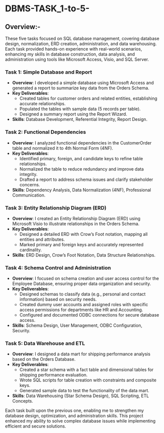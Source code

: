 # DBMS-TASK_1-to-5-

## Overview:-

These five tasks focused on SQL database management, covering database design, normalization, ERD creation, administration, and data warehousing. Each task provided hands-on experience with real-world scenarios, enhancing my skills in database construction, data analysis, and administration using tools like Microsoft Access, Visio, and SQL Server.


### **Task 1: Simple Database and Report**
- **Overview**: I developed a simple database using Microsoft Access and generated a report to summarize key data from the Orders Schema.
- **Key Deliverables**:
  - Created tables for customer orders and related entities, establishing accurate relationships.
  - Populated the tables with sample data (5 records per table).
  - Designed a summary report using the Report Wizard.
- **Skills**: Database Development, Referential Integrity, Report Design.


### **Task 2: Functional Dependencies**
- **Overview**: I analyzed functional dependencies in the CustomerOrder table and normalized it to 4th Normal Form (4NF).
- **Key Deliverables**:
  - Identified primary, foreign, and candidate keys to refine table relationships.
  - Normalized the table to reduce redundancy and improve data integrity.
  - Drafted a report to address schema issues and clarify stakeholder concerns.
- **Skills**: Dependency Analysis, Data Normalization (4NF), Professional Communication.


### **Task 3: Entity Relationship Diagram (ERD)**
- **Overview**: I created an Entity Relationship Diagram (ERD) using Microsoft Visio to illustrate relationships in the Orders Schema.
- **Key Deliverables**:
  - Designed a detailed ERD with Crow’s Foot notation, mapping all entities and attributes.
  - Marked primary and foreign keys and accurately represented cardinality.
- **Skills**: ERD Design, Crow’s Foot Notation, Data Structure Relationships.


### **Task 4: Schema Control and Administration**
- **Overview**: I focused on schema creation and user access control for the Employee Database, ensuring proper data organization and security.
- **Key Deliverables**:
  - Designed schemas to classify data (e.g., personal and contact information) based on security needs.
  - Created dummy user accounts and assigned roles with specific access permissions for departments like HR and Accounting.
  - Configured and documented ODBC connections for secure database access.
- **Skills**: Schema Design, User Management, ODBC Configuration, Security.


### **Task 5: Data Warehouse and ETL**
- **Overview**: I designed a data mart for shipping performance analysis based on the Orders Database.
- **Key Deliverables**:
  - Created a star schema with a fact table and dimensional tables for shipping performance evaluation.
  - Wrote SQL scripts for table creation with constraints and composite keys.
  - Generated sample data to test the functionality of the data mart.
- **Skills**: Data Warehousing (Star Schema Design), SQL Scripting, ETL Concepts.


Each task built upon the previous one, enabling me to strengthen my database design, optimization, and administration skills. This project enhanced my ability to solve complex database issues while implementing efficient and secure solutions. 

